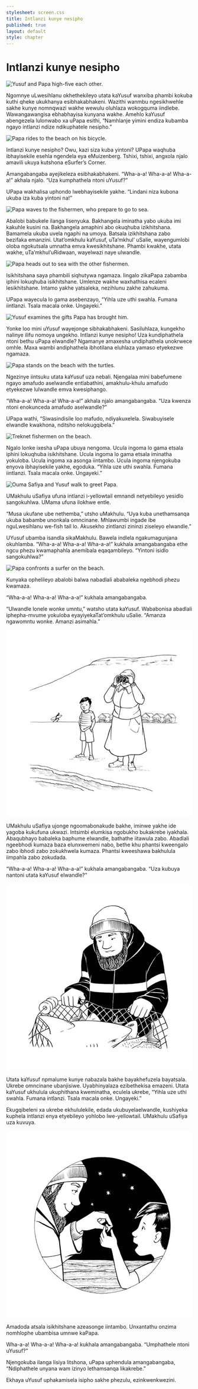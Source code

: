```yaml
---
stylesheet: screen.css
title: Intlanzi kunye nesipho
published: true
layout: default
style: chapter
---
```


# Intlanzi kunye nesipho

![Yusuf and Papa high-five each other.](images/1.jpg)

Ngomnye uLwesihlanu okhethekileyo utata kaYusuf wanxiba phambi kokuba kuthi qheke ukukhanya esibhakabhakeni. Wazithi wanmbu ngesikhwehle sakhe kunye nomnqwazi wakhe wewulu oluhlaza wokogquma iindlebe. Wawangawangisa ebhabhayisa kunyana wakhe. Amehlo kaYusuf abengezela lulonwabo xa uPapa esithi, “Namhlanje yimini endiza kubamba ngayo intlanzi ndize ndikuphatele nesipho.”

![Papa rides to the beach on his bicycle.](images/2.jpg)

Intlanzi kunye nesipho? Owu, kazi siza kuba yintoni? UPapa waqhuba ibhayisekile esehla ngendela eya eMuizenberg. Tshixi, tshixi, angxola njalo amavili ukuya kutshona eSurfer’s Corner.

Amangabangaba ayejikeleza esibhakabhakeni. “Wha-a-a! Wha-a-a! Wha-a-a!” akhala njalo. “Uza kumphathela ntoni uYusuf?”

UPapa wakhalisa uphondo lwebhayisekile yakhe. “Lindani niza kubona ukuba iza kuba yintoni na!”

![Papa waves to the fishermen, who prepare to go to sea.](images/3.jpg)

Abalobi babukele ilanga lisenyuka. Bakhangela iminatha yabo ukuba imi kakuhle kusini na. Bakhangela amaphini abo okuqhuba izikhitshana. Bamamela ukuba uvela ngaphi na umoya. Batsala izikhitshana zabo bezifaka emanzini. Utat’omkhulu kaYusuf, uTa’mkhul’ uSalie, wayengumlobi oloba ngokutsala umnatha emva kwesikhitshane. Phambi kwakhe, utata wakhe, uTa’mkhul’uRidwaan, wayelwazi naye ulwandle. 

![Papa heads out to sea with the other fishermen.](images/4.jpg)

Isikhitshana saya phambili siqhutywa ngamaza. Iingalo zikaPapa zabamba iphini lokuqhuba isikhitshane. Umlenze wakhe waxhathisa ecaleni lesikhitshane. Intamo yakhe yatsaleka, nezihlunu zakhe zahukuma.

UPapa wayecula lo gama asebenzayo, “Yihla uze uthi swahla. Fumana iintlanzi. Tsala macala onke. Ungayeki.”

![Yusuf examines the gifts Papa has brought him.](images/5.jpg)

Yonke loo mini uYusuf wayejonge sibhakabhakeni. Sasiluhlaza, kungekho nalinye ilifu nomoya ungekho. Intlanzi kunye nesipho! Uza kundiphathela ntoni bethu uPapa elwandle? Ngamanye amaxesha undiphathela unokrwece omhle. Maxa wambi andiphathela ibhotilana eluhlaza yamaso etyekezwe ngamaza.

![Papa stands on the beach with the turtles.](images/6.jpg)

Ngezinye iintsuku utata kaYusuf uza nebali. Njengalaa mini babefumene ngayo amafudo aselwandle entlabathini, amakhulu-khulu amafudo etyekezwe lulwandle emva kwesiphango.

“Wha-a-a! Wha-a-a! Wha-a-a!” akhala njalo amangabangaba. “Uza kwenza ntoni enokunceda amafudo aselwandle?”

UPapa wathi, “Siwasindisile loo mafudo, ndiyakuxelela. Siwabuyisele elwandle kwakhona, nditsho nelokugqibela.”

![Treknet fishermen on the beach.](images/7.jpg)

Ngalo lonke ixesha uPapa ubuya nengoma. Ucula ingoma lo gama etsala iphini lokuqhuba isikhitshane. Ucula ingoma lo gama etsala iminatha yokuloba. Ucula ingoma xa asonga iintambo. Ucula ingoma njengokuba enyova ibhayisekile yakhe, egoduka. “Yihla uze uthi swahla. Fumana iintlanzi. Tsala macala onke. Ungayeki.”

![Ouma Safiya and Yusuf walk to greet Papa.](images/8.jpg)

UMakhulu uSafiya ufuna intlanzi i-yellowtail emnandi netyebileyo yesidlo sangokuhlwa. UMama ufuna ilokhwe entle.

“Musa ukufane ube nethemba,” utsho uMakhulu. “Uya kuba unethamsanqa ukuba babambe unonkala omncinane. Mhlawumbi ingade ibe nguLwesihlanu we-fish tail lo. Akusekho zintlanzi zininzi ziseleyo elwandle.”

UYusuf ubamba isandla sikaMakhulu. Bawela indlela ngakumagunjana okuhlamba. “Wha-a-a! Wha-a-a! Wha-a-a!” kukhala amangabangaba ethe ngcu phezu kwamaphahla anemibala eqaqambileyo. “Yintoni isidlo sangokuhlwa?”

![Papa confronts a surfer on the beach.](images/9.jpg)

Kunyaka ophelileyo abalobi balwa nabadlali ababaleka ngebhodi phezu kwamaza.

“Wha-a-a! Wha-a-a! Wha-a-a!” kukhala amangabangaba. 

“Ulwandle lonele wonke umntu,” watsho utata kaYusuf. Wababonisa abadlali iphepha-mvume yokuloba eyayiyekaTat’omkhulu uSalie. “Amanza ngawomntu wonke. Amanzi asimahla.”


![Ouma Safiya and Yusuf wait for Papa on the beach. Ouma Safiya looks through her binoculars.](images/10.jpg)

UMakhulu uSafiya ujonge ngoomabonakude bakhe, iminwe yakhe ide yagoba kukufuna ukwazi. Intsimbi elumkisa ngobukho bukakrebe iyakhala. Abaqubhayo babaleka baphume elwandle, bathathe iitawula zabo. Abadlali ngeebhodi kumaza baza elunxwemeni nabo, bethe khu phantsi kweengalo zabo ibhodi zabo zokukhwela kumaza. Phantsi kweeshawa bakhulula iimpahla zabo zokudada. 

“Wha-a-a! Wha-a-a! Wha-a-a!” kukhala amangabangaba. “Uza kubuya nantoni utata kaYusuf elwandle?”

![Papa finds a shark in the net.](images/11.jpg)

Utata kaYusuf npmalume kunye nabazala bakhe bayakhefuzela bayatsala. Ukrebe omncinane ubanjisiwe. Uyabhinyalaza ezibethekisa emazeni. Utata kaYusuf ukhulula ukuphithana kweminatha, eculela ukrebe, “Yihla uze uthi swahla. Fumana intlanzi. Tsala macala onke. Ungayeki.”

Ekugqibeleni xa ukrebe ekhululekile, edada ukubuyelaelwandle, kushiyeka kuphela intlanzi enya etyebileyo yohlobo lwe-yellowtail. UMakhulu uSafiya uza kuvuya.

![Papa's gift to Yusuf is a shark's tooth.](images/12.jpg)

Amadoda atsala isikhitshane azeasonge iintambo. Unxantathu onzima nomhlophe ubambisa umnwe kaPapa.

Wha-a-a! Wha-a-a! Wha-a-a! kukhala amangabangaba. “Umphathele ntoni uYusuf?”

Njengokuba ilanga lisiya litshona, uPapa uphendula amangabangaba, “Ndiphathele unyana wam izinyo lethamsanqa likakrebe.”

Ekhaya uYusuf uphakamisela isipho sakhe phezulu, ezinkwenkwezini.
